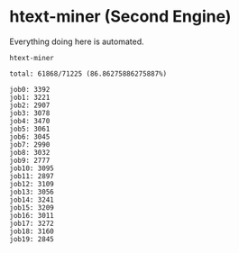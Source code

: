 # htext-miner (Second Engine)

Everything doing here is automated.

```
htext-miner

total: 61868/71225 (86.86275886275887%)

job0: 3392
job1: 3221
job2: 2907
job3: 3078
job4: 3470
job5: 3061
job6: 3045
job7: 2990
job8: 3032
job9: 2777
job10: 3095
job11: 2897
job12: 3109
job13: 3056
job14: 3241
job15: 3209
job16: 3011
job17: 3272
job18: 3160
job19: 2845
```